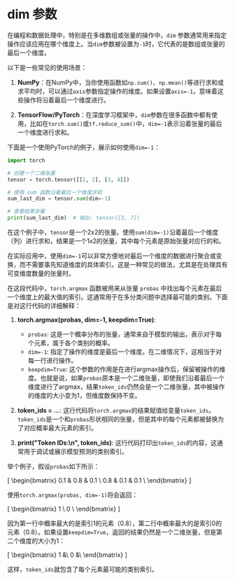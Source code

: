 # dim 参数
在编程和数据处理中，特别是在多维数组或张量的操作中，`dim` 参数通常用来指定操作应该应用在哪个维度上。当`dim`参数被设置为`-1`时，它代表的是数组或张量的最后一个维度。

以下是一些常见的使用场景：

1. **NumPy**：在NumPy中，当你使用函数如`np.sum()`、`np.mean()`等进行求和或求平均时，可以通过`axis`参数指定操作的维度。如果设置`axis=-1`，意味着这些操作将沿着最后一个维度进行。

2. **TensorFlow/PyTorch**：在深度学习框架中，`dim`参数在很多函数中都有使用，比如在`torch.sum()`或`tf.reduce_sum()`中，`dim=-1`表示沿着张量的最后一个维度进行求和。

下面是一个使用PyTorch的例子，展示如何使用`dim=-1`：

```python
import torch

# 创建一个二维张量
tensor = torch.tensor([[1, 2], [3, 4]])

# 使用 sum 函数沿着最后一个维度求和
sum_last_dim = tensor.sum(dim=-1)

# 查看结果张量
print(sum_last_dim)  # 输出: tensor([3, 7])
```

在这个例子中，`tensor`是一个2x2的张量。使用`sum(dim=-1)`沿着最后一个维度（列）进行求和，结果是一个1x2的张量，其中每个元素是原始张量对应行的和。

在实际应用中，使用`dim=-1`可以非常方便地对最后一个维度的数据进行聚合或变换，而不需要事先知道维度的具体索引。这是一种常见的做法，尤其是在处理具有可变维度数量的张量时。

在这段代码中，`torch.argmax` 函数被用来从张量 `probas` 中找出每个元素在最后一个维度上的最大值的索引。这通常用于在多分类问题中选择最可能的类别。下面是对这行代码的详细解释：

1. **torch.argmax(probas, dim=-1, keepdim=True)**:
   - `probas`: 这是一个概率分布的张量，通常来自于模型的输出，表示对于每个元素，属于各个类别的概率。
   - `dim=-1`: 指定了操作的维度是最后一个维度。在二维情况下，这相当于对每一行进行操作。
   - `keepdim=True`: 这个参数的作用是在进行argmax操作后，保留被操作的维度。也就是说，如果`probas`原本是一个二维张量，即使我们沿着最后一个维度进行了argmax，结果`token_ids`仍然会是一个二维张量，其中被操作的维度的大小变为1，但维度数保持不变。

2. **token_ids = ...**: 这行代码将`torch.argmax`的结果赋值给变量`token_ids`。`token_ids`是一个和`probas`形状相同的张量，但是其中的每个元素都被替换为了对应概率最大元素的索引。

3. **print("Token IDs:\n", token_ids)**: 这行代码打印出`token_ids`的内容，这通常用于调试或展示模型预测的类别索引。

举个例子，假设`probas`如下所示：

\[
\begin{bmatrix}
0.1 & 0.8 & 0.1 \\
0.8 & 0.1 & 0.1 \\
\end{bmatrix}
\]

使用`torch.argmax(probas, dim=-1)`将会返回：

\[
\begin{bmatrix}
1 \\
0 \\
\end{bmatrix}
\]

因为第一行中概率最大的是索引1的元素（0.8），第二行中概率最大的是索引0的元素（0.8）。如果设置`keepdim=True`，返回的结果仍然是一个二维张量，但是第二个维度的大小为1：

\[
\begin{bmatrix}
1 &\\
0 &\\
\end{bmatrix}
\]

这样，`token_ids`就包含了每个元素最可能的类别索引。